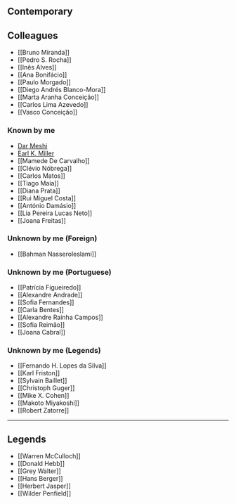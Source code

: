 ## Contemporary
## Colleagues
+ [[Bruno Miranda]]
+ [[Pedro S. Rocha]]
+ [[Inês Alves]]
+ [[Ana Bonifácio]]
+ [[Paulo Morgado]]
+ [[Diego Andrés Blanco-Mora]]
+ [[Marta Aranha Conceição]]
+ [[Carlos Lima Azevedo]]
+ [[Vasco Conceição]]
### Known by me
+ [Dar Meshi](https://comartsci.msu.edu/our-people/dar-meshi)
+ [Earl K. Miller](https://ekmillerlab.mit.edu/earl-miller/)
+ [[Mamede De Carvalho]]
+ [[Clévio Nóbrega]]
+ [[Carlos Matos]]
+ [[Tiago Maia]]
+ [[Diana Prata]]
+ [[Rui Miguel Costa]]
+ [[António Damásio]]
+ [[Lia Pereira Lucas Neto]]
+ [[Joana Freitas]]
### Unknown by me (Foreign)
+ [[Bahman Nasseroleslami]]
### Unknown by me (Portuguese)
+ [[Patrícia Figueiredo]]
+ [[Alexandre Andrade]]
+ [[Sofia Fernandes]]
+ [[Carla Bentes]]
+ [[Alexandre Rainha Campos]]
+ [[Sofia Reimão]]
+ [[Joana Cabral]]

### Unknown by me (Legends)
+ [[Fernando H. Lopes da Silva]]
+ [[Karl Friston]]
+ [[Sylvain Baillet]]
+ [[Christoph Guger]]
+ [[Mike X. Cohen]]
+ [[Makoto Miyakoshi]]
+ [[Robert Zatorre]]
---
## Legends
+ [[Warren McCulloch]]
+ [[Donald Hebb]]
+ [[Grey Walter]]
+ [[Hans Berger]]
+ [[Herbert Jasper]]
+ [[Wilder Penfield]]